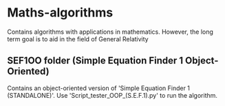 # Maths-algorithms
Contains algorithms with applications in mathematics. However, the long term goal is to aid in the field of General Relativity

## SEF1OO folder (Simple Equation Finder 1 Object-Oriented)
Contains an object-oriented version of 'Simple Equation Finder 1 (STANDALONE)'. Use 'Script_tester_OOP_(S.E.F.1).py' to run the algorithm.
